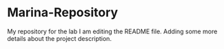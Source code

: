 # Marina-Repository
My repository for the lab
I am editing the README file. Adding some more details about the project description.
